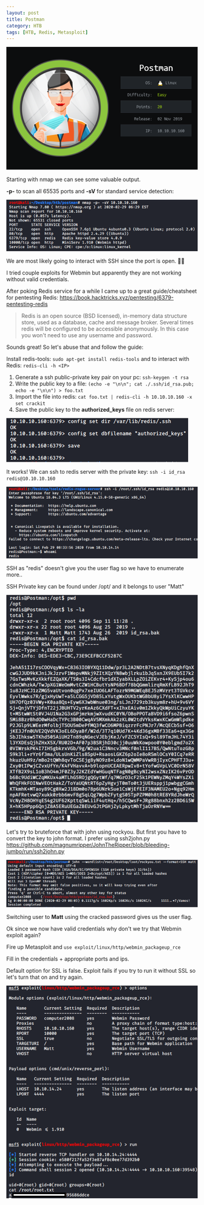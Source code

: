 ```yaml
---
layout: post
title: Postman
category: HTB
tags: [HTB, Redis, Metasploit]
---
```


![alt text](https://raw.githubusercontent.com/dfirale/dfirale.github.io/master/assets/images/postman/card.PNG "Postman")

Starting with nmap we can see some valuable output.

**-p-** to scan all 65535 ports and **-sV** for standard service detection:

![alt text](https://raw.githubusercontent.com/dfirale/dfirale.github.io/master/assets/images/postman/nmap.png "Nmap")

We are most likely going to interact with SSH since the port is open. 💁‍♂️

I tried couple exploits for Webmin but apparently they are not working without valid credentials.

After poking Redis service for a while I came up to a great guide/cheatsheet for pentesting Redis: <https://book.hacktricks.xyz/pentesting/6379-pentesting-redis>

> Redis is an open source (BSD licensed), in-memory data structure store, used as a database, cache and message broker. Several times redis will be configured to be accessible anonymously. In this case you won't need to use any username and password.

Sounds great! So let's abuse that and follow the guide:

Install redis-tools: `sudo apt-get install redis-tools` and to interact with Redis: `redis-cli -h <IP>`

1. Generate a ssh public-private key pair on your pc: `ssh-keygen -t rsa`
2. Write the public key to a file: `(echo -e "\n\n"; cat ./.ssh/id_rsa.pub; echo -e "\n\n") > foo.txt`
3. Import the file into redis: `cat foo.txt | redis-cli -h 10.10.10.160 -x set crackit`
4. Save the public key to the **authorized_keys** file on redis server:

![alt text](https://raw.githubusercontent.com/dfirale/dfirale.github.io/master/assets/images/postman/redis.png "Redis")

It works! We can ssh to redis server with the private key: `ssh -i id_rsa redis@10.10.10.160`

![alt text](https://raw.githubusercontent.com/dfirale/dfirale.github.io/master/assets/images/postman/ssh.png "SSH")

SSH as "redis" doesn't give you the user flag so we have to enumerate more.. 

SSH Private key can be found under /opt/ and it belongs to user "Matt"

![alt text](https://raw.githubusercontent.com/dfirale/dfirale.github.io/master/assets/images/postman/id_rsa.png "id_rsa.bak")

Let's try to bruteforce that with john using rockyou. But first you have to convert the key to john format. I prefer using ssh2john.py <https://github.com/magnumripper/JohnTheRipper/blob/bleeding-jumbo/run/ssh2john.py>

![alt text](https://raw.githubusercontent.com/dfirale/dfirale.github.io/master/assets/images/postman/ssh2john.png "john")

Switching user to **Matt** using the cracked password gives us the user flag.

Ok since we now have valid credentials why don't we try that Webmin exploit again? 

Fire up Metasploit and `use exploit/linux/http/webmin_packageup_rce`

Fill in the credentials + appropriate ports and ips.

Default option for SSL is false. Exploit fails if you try to run it without SSL so let's turn that on and try again.

![alt text](https://raw.githubusercontent.com/dfirale/dfirale.github.io/master/assets/images/postman/metasploit.png "MSF")
